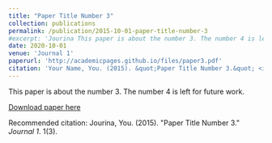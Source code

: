 ```yaml
---
title: "Paper Title Number 3"
collection: publications
permalink: /publication/2015-10-01-paper-title-number-3
#excerpt: 'Jourina This paper is about the number 3. The number 4 is left for future work.'
date: 2020-10-01
venue: 'Journal 1'
paperurl: 'http://academicpages.github.io/files/paper3.pdf'
citation: 'Your Name, You. (2015). &quot;Paper Title Number 3.&quot; <i>Journal 1</i>. 1(3).'
---
```

This paper is about the number 3. The number 4 is left for future work.

[Download paper here](http://academicpages.github.io/files/paper3.pdf)

Recommended citation: Jourina, You. (2015). "Paper Title Number 3." <i>Journal 1</i>. 1(3).
